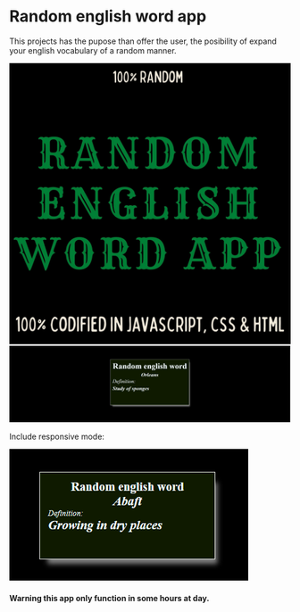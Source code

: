 <h1> Random english word app</h1>

This projects has the pupose than offer the user, the posibility of expand your english vocabulary of a random manner.

<img src="./Images/RADOM ENGLISH WORD APP cover.jpg">

<img src="./Images/app_2.jpg.png">

<p>Include responsive mode:</p>

<img src="./Images/app.jpg.png">

<h4>Warning this app only function in some hours at day.<h4>
